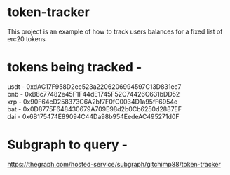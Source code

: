 # token-tracker

This project is an example of how to track users balances for a fixed list of erc20 tokens

# tokens being tracked - 

usdt - 0xdAC17F958D2ee523a2206206994597C13D831ec7 <br/>
bnb - 0xB8c77482e45F1F44dE1745F52C74426C631bDD52 <br/>
xrp - 0x90F64cD258373C6A2bf7F0fC0034D1a95fF6954e <br/>
bat - 0x0D8775F648430679A709E98d2b0Cb6250d2887EF <br/>
dai - 0x6B175474E89094C44Da98b954EedeAC495271d0F 

# Subgraph to query - 

https://thegraph.com/hosted-service/subgraph/gitchimp88/token-tracker
